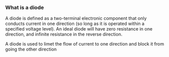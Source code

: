 ### What is a diode

A diode is defined as a two-terminal electronic component that only conducts
current in one direction (so long as it is operated within a specified voltage
level). An ideal diode will have zero resistance in one direction, and infinite
resistance in the reverse direction.

A diode is used to limet the flow of current to one direction and block it from
going the other direction
